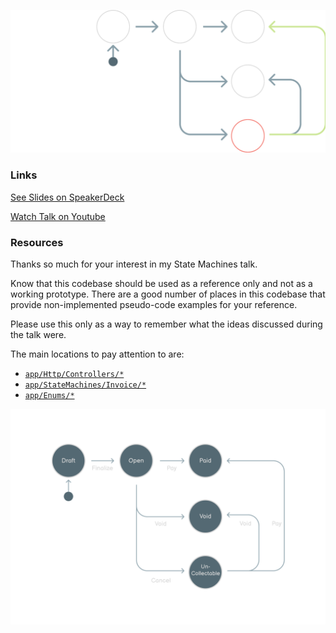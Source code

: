 ![State Machines](readme_resources/state-machines-talk-title.svg)

### Links

[See Slides on SpeakerDeck](https://speakerdeck.com/jacobbennett/state-machines-in-laravel)

[Watch Talk on Youtube](https://www.youtube.com/watch?v=1A1xFtlDyzU&ab_channel=Laravel)

### Resources

Thanks so much for your interest in my State Machines talk.

Know that this codebase should be used as a reference only and not as a working prototype. There are a good number of places in this codebase that provide non-implemented pseudo-code examples for your reference. 

Please use this only as a way to remember what the ideas discussed during the talk were.

The main locations to pay attention to are:

- [`app/Http/Controllers/*`](app/Http/Controllers)
- [`app/StateMachines/Invoice/*`](app/StateMachines/Invoice)
- [`app/Enums/*`](app/Enums)

![State Machines](readme_resources/invoice-state-diagram.svg)
